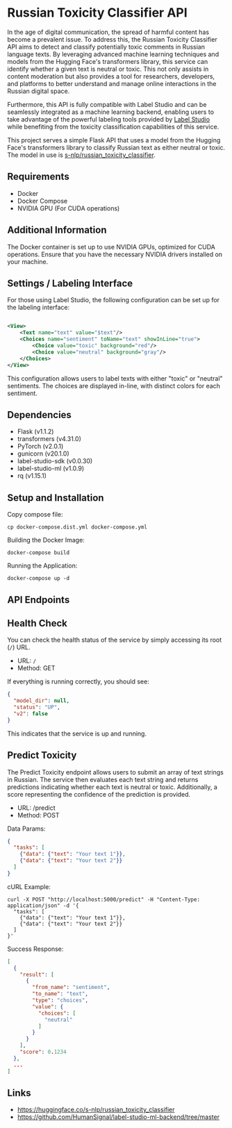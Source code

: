 # Russian Toxicity Classifier API

In the age of digital communication, the spread of harmful content has become a prevalent issue. To address this, the
Russian Toxicity Classifier API aims to detect and classify potentially toxic comments in Russian language texts. By
leveraging advanced machine learning techniques and models from the Hugging Face's transformers library, this service
can identify whether a given text is neutral or toxic. This not only assists in content moderation but also provides a
tool for researchers, developers, and platforms to better understand and manage online interactions in the Russian
digital space.

Furthermore, this API is fully compatible with Label Studio and can be seamlessly integrated as a machine learning
backend, enabling users to take advantage of the powerful labeling tools provided by
[Label Studio](https://labelstud.io/) while benefiting from the toxicity classification capabilities of this service.

This project serves a simple Flask API that uses a model from the Hugging Face's transformers library to classify
Russian text as either neutral or toxic. The model in use is
[s-nlp/russian_toxicity_classifier](https://huggingface.co/s-nlp/russian_toxicity_classifier).

## Requirements

* Docker
* Docker Compose
* NVIDIA GPU (For CUDA operations)

## Additional Information

The Docker container is set up to use NVIDIA GPUs, optimized for CUDA operations. Ensure that you have the necessary
NVIDIA drivers installed on your machine.

## Settings / Labeling Interface

For those using Label Studio, the following configuration can be set up for the labeling interface:

```xml

<View>
    <Text name="text" value="$text"/>
    <Choices name="sentiment" toName="text" showInLine="true">
        <Choice value="toxic" background="red"/>
        <Choice value="neutral" background="gray"/>
    </Choices>
</View>
```

This configuration allows users to label texts with either "toxic" or "neutral" sentiments. The choices are displayed
in-line, with distinct colors for each sentiment.

## Dependencies

* Flask (v1.1.2)
* transformers (v4.31.0)
* PyTorch (v2.0.1)
* gunicorn (v20.1.0)
* label-studio-sdk (v0.0.30)
* label-studio-ml (v1.0.9)
* rq (v1.15.1)

## Setup and Installation

Copy compose file:

```shell
cp docker-compose.dist.yml docker-compose.yml
```

Building the Docker Image:

```shell
docker-compose build
```

Running the Application:

```shell
docker-compose up -d
```

## API Endpoints

## Health Check

You can check the health status of the service by simply accessing its root (`/`) URL.

* URL: `/`
* Method: GET

If everything is running correctly, you should see:

```json
{
  "model_dir": null,
  "status": "UP",
  "v2": false
}
```

This indicates that the service is up and running.

## Predict Toxicity

The Predict Toxicity endpoint allows users to submit an array of text strings in Russian. The service then evaluates
each text string and returns predictions indicating whether each text is neutral or toxic. Additionally, a score
representing the confidence of the prediction is provided.

* URL: /predict
* Method: POST

Data Params:

```json
{
  "tasks": [
    {"data": {"text": "Your text 1"}},
    {"data": {"text": "Your text 2"}}
  ]
}
```

cURL Example:

```shell
curl -X POST "http://localhost:5000/predict" -H "Content-Type: application/json" -d '{
  "tasks": [
    {"data": {"text": "Your text 1"}},
    {"data": {"text": "Your text 2"}}
  ]
}'
```

Success Response:

```json
[
  {
    "result": [
      {
        "from_name": "sentiment",
        "to_name": "text",
        "type": "choices",
        "value": {
          "choices": [
            "neutral"
          ]
        }
      }
    ],
    "score": 0.1234
  },
  ...
]
```

## Links

* https://huggingface.co/s-nlp/russian_toxicity_classifier
* https://github.com/HumanSignal/label-studio-ml-backend/tree/master
